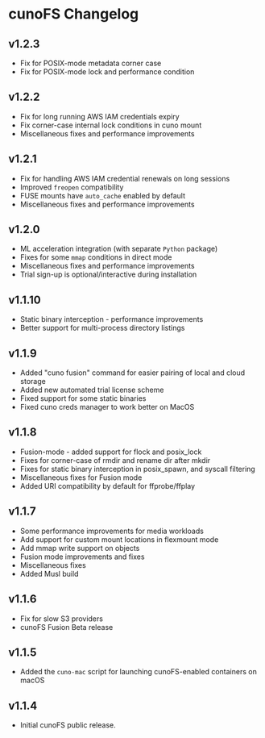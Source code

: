 # cunoFS Changelog

## v1.2.3

- Fix for POSIX-mode metadata corner case
- Fix for POSIX-mode lock and performance condition

## v1.2.2

- Fix for long running AWS IAM credentials expiry
- Fix corner-case internal lock conditions in cuno mount
- Miscellaneous fixes and performance improvements

## v1.2.1

- Fix for handling AWS IAM credential renewals on long sessions
- Improved `freopen` compatibility
- FUSE mounts have `auto_cache` enabled by default
- Miscellaneous fixes and performance improvements

## v1.2.0

- ML acceleration integration (with separate `Python` package)
- Fixes for some `mmap` conditions in direct mode
- Miscellaneous fixes and performance improvements
- Trial sign-up is optional/interactive during installation

## v1.1.10

- Static binary interception - performance improvements
- Better support for multi-process directory listings

## v1.1.9

- Added "cuno fusion" command for easier pairing of local and cloud storage
- Added new automated trial license scheme
- Fixed support for some static binaries
- Fixed cuno creds manager to work better on MacOS

## v1.1.8

- Fusion-mode - added support for flock and posix_lock
- Fixes for corner-case of rmdir and rename dir after mkdir
- Fixes for static binary interception in posix_spawn, and syscall filtering
- Miscellaneous fixes for Fusion mode
- Added URI compatibility by default for ffprobe/ffplay

## v1.1.7

- Some performance improvements for media workloads
- Add support for custom mount locations in flexmount mode
- Add mmap write support on objects
- Fusion mode improvements and fixes
- Miscellaneous fixes
- Added Musl build

## v1.1.6

- Fix for slow S3 providers
- cunoFS Fusion Beta release

## v1.1.5

- Added the `cuno-mac` script for launching cunoFS-enabled containers on macOS

## v1.1.4

- Initial cunoFS public release.
